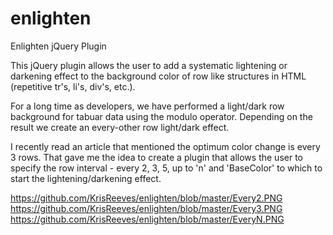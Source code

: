 # enlighten
Enlighten jQuery Plugin

This jQuery plugin allows the user to add a systematic lightening or darkening effect to the background color of row like 
structures in HTML (repetitive tr's, li's, div's, etc.).

For a long time as developers, we have performed a light/dark row background for tabuar data using the modulo operator.  Depending on the result we create an every-other row light/dark effect.

I recently read an article that mentioned the optimum color change is every 3 rows.  That gave me the idea to create a plugin that
allows the user to specify the row interval - every 2, 3, 5, up to 'n' and 'BaseColor' to which to start the lightening/darkening effect.

https://github.com/KrisReeves/enlighten/blob/master/Every2.PNG
https://github.com/KrisReeves/enlighten/blob/master/Every3.PNG
https://github.com/KrisReeves/enlighten/blob/master/EveryN.PNG
